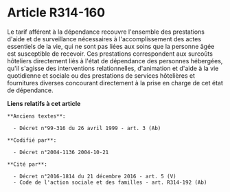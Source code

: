 # Article R314-160

Le tarif afférent à la dépendance recouvre l'ensemble des prestations d'aide et de surveillance nécessaires à
l'accomplissement des actes essentiels de la vie, qui ne sont pas liées aux soins que la personne âgée est susceptible de
recevoir. Ces prestations correspondent aux surcoûts hôteliers directement liés à l'état de dépendance des personnes
hébergées, qu'il s'agisse des interventions relationnelles, d'animation et d'aide à la vie quotidienne et sociale ou des
prestations de services hôtelières et fournitures diverses concourant directement à la prise en charge de cet état de
dépendance.

**Liens relatifs à cet article**

	**Anciens textes**:

	  - Décret n°99-316 du 26 avril 1999 - art. 3 (Ab)

	**Codifié par**:

	  - Décret n°2004-1136 2004-10-21

	**Cité par**:

	  - Décret n°2016-1814 du 21 décembre 2016 - art. 5 (V)
	  - Code de l'action sociale et des familles - art. R314-192 (Ab)
